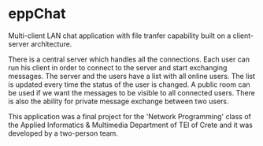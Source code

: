 eppChat
=======

Multi-client LAN chat application with file tranfer capability built on a client-server architecture.

There is a central server which handles all the connections. Each user can run his client
in order to connect to the server and start exchanging messages. The server and the users
have a list with all online users. The list is updated every time the status of the user is 
changed. A public room can be used if we want the messages to be visible to all connected 
users. There is also the ability for private message exchange between two users.


This application was a final project for the 'Network Programming' class of the Applied 
Informatics & Multimedia Department of TEI of Crete and it was developed by a two-person
team.
